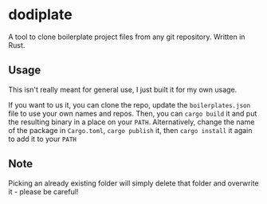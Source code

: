 # dodiplate

A tool to clone boilerplate project files from any git repository. Written in Rust.

## Usage

This isn't really meant for general use, I just built it for my own usage. 

If you want to us it, you can clone the repo, update the `boilerplates.json` file to use your own names and repos. 
Then, you can `cargo build` it and put the resulting binary in a place on your `PATH`. Alternatively, change the name 
of the package in `Cargo.toml`, `cargo publish` it, then `cargo install` it again to add it to your `PATH`

## Note

Picking an already existing folder will simply delete that folder and overwrite it - please be careful!
